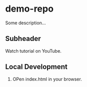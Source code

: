 # demo-repo

Some description...

## Subheader

Watch tutorial on YouTube.

## Local Development

1. OPen index.html in your browser.
